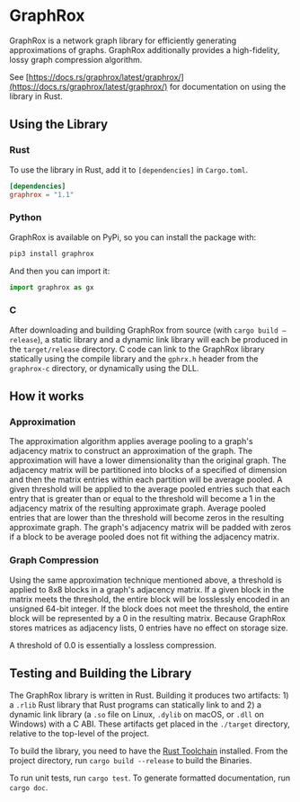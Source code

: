 # GraphRox

GraphRox is a network graph library for efficiently generating approximations of graphs.
GraphRox additionally provides a high-fidelity, lossy graph compression algorithm.

See [https://docs.rs/graphrox/latest/graphrox/](https://docs.rs/graphrox/latest/graphrox/)
for documentation on using the library in Rust.

## Using the Library

### Rust

To use the library in Rust, add it to `[dependencies]` in `Cargo.toml`.

```toml
[dependencies]
graphrox = "1.1"
```

### Python

GraphRox is available on PyPi, so you can install the package with:

``` sh
pip3 install graphrox
```

And then you can import it:

``` python
import graphrox as gx
```

### C

After downloading and building GraphRox from source (with `cargo build —release`), a static library and a dynamic link library will each be produced in the `target/release` directory. C code can link to the GraphRox library statically using the compile library and the `gphrx.h` header from the `graphrox-c` directory, or dynamically using the DLL.

## How it works

### Approximation

The approximation algorithm applies average pooling to a graph's adjacency matrix to
construct an approximation of the graph. The approximation will have a lower dimensionality
than the original graph. The adjacency matrix will be partitioned into blocks of a
specified of dimension and then the matrix entries within each partition will be average
pooled. A given threshold will be applied to the average pooled entries such that each
entry that is greater than or equal to the threshold will become a 1 in the adjacency
matrix of the resulting approximate graph. Average pooled entries that are lower than the
threshold will become zeros in the resulting approximate graph. The graph's adjacency 
matrix will be padded with zeros if a block to be average pooled does not fit withing the
adjacency matrix.

### Graph Compression

Using the same approximation technique mentioned above, a threshold is applied to 8x8 
blocks in a graph's adjacency matrix. If a given block in the matrix meets the threshold, 
the entire block will be losslessly encoded in an unsigned 64-bit integer. If the block
does not meet the threshold, the entire block will be represented by a 0 in the resulting
matrix. Because GraphRox stores matrices as adjacency lists, 0 entries have no effect on
storage size.

A threshold of 0.0 is essentially a lossless compression.

## Testing and Building the Library

The GraphRox library is written in Rust. Building it produces two artifacts: 1) a `.rlib`
Rust library that Rust programs can statically link to and 2) a dynamic link library (a
`.so` file on Linux, `.dylib` on macOS, or `.dll` on Windows) with a C ABI. These
artifacts get placed in the `./target` directory, relative to the top-level of the
project.

To build the library, you need to have the 
[Rust Toolchain](https://www.rust-lang.org/tools/install) installed. From the project
directory, run `cargo build --release` to build the Binaries.

To run unit tests, run `cargo test`. To generate formatted documentation, run
`cargo doc`.

